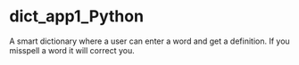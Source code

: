 # dict_app1_Python
A smart dictionary where a user can enter a word and get a definition. If you misspell a word it will correct you.

